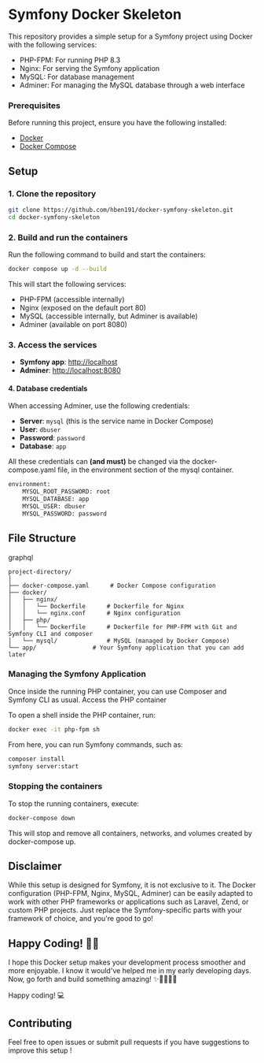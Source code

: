 # Symfony Docker Skeleton

This repository provides a simple setup for a Symfony project using Docker with the following services:
- PHP-FPM: For running PHP 8.3
- Nginx: For serving the Symfony application
- MySQL: For database management
- Adminer: For managing the MySQL database through a web interface
    

### Prerequisites

Before running this project, ensure you have the following installed:

- [Docker](https://docs.docker.com/get-docker/)
- [Docker Compose](https://docs.docker.com/compose/install/)

## Setup
### 1. Clone the repository

```bash
git clone https://github.com/hben191/docker-symfony-skeleton.git
cd docker-symfony-skeleton
```

### 2. Build and run the containers


Run the following command to build and start the containers:

```bash
docker compose up -d --build
```

This will start the following services:

- PHP-FPM (accessible internally)
- Nginx (exposed on the default port 80)
- MySQL (accessible internally, but Adminer is available)
- Adminer (available on port 8080)

### 3. Access the services

- **Symfony app**: [http://localhost](http://localhost)
- **Adminer**: [http://localhost:8080](http://localhost:8080)

#### 4. Database credentials

When accessing Adminer, use the following credentials:
- **Server**: `mysql` (this is the service name in Docker Compose)
- **User**: `dbuser`
- **Password**: `password`
- **Database**: `app`

All these credentials can **(and must)** be changed via the docker-compose.yaml file, in the environment section of the mysql container.

```bash
environment:
    MYSQL_ROOT_PASSWORD: root
    MYSQL_DATABASE: app
    MYSQL_USER: dbuser
    MYSQL_PASSWORD: password
```

## File Structure

graphql


```
project-directory/
│
├── docker-compose.yaml      # Docker Compose configuration
├── docker/
│   ├── nginx/
│   │   └── Dockerfile      # Dockerfile for Nginx
│   │   └── nginx.conf      # Nginx configuration
│   ├── php/
│   │   └── Dockerfile      # Dockerfile for PHP-FPM with Git and Symfony CLI and composer
│   └── mysql/              # MySQL (managed by Docker Compose)
└── app/                # Your Symfony application that you can add later
```

### Managing the Symfony Application

Once inside the running PHP container, you can use Composer and Symfony CLI as usual.
Access the PHP container

To open a shell inside the PHP container, run:

``` bash
docker exec -it php-fpm sh
```

From here, you can run Symfony commands, such as:

``` bash
composer install
symfony server:start
```

### Stopping the containers

To stop the running containers, execute:

```bash
docker-compose down
```

This will stop and remove all containers, networks, and volumes created by docker-compose up.

## Disclaimer

While this setup is designed for Symfony, it is not exclusive to it. The Docker configuration (PHP-FPM, Nginx, MySQL, Adminer) can be easily adapted to work with other PHP frameworks or applications such as Laravel, Zend, or custom PHP projects. Just replace the Symfony-specific parts with your framework of choice, and you're good to go!

## Happy Coding! 🎉🚀

I hope this Docker setup makes your development process smoother and more enjoyable. I know it would've helped me in my early developing days.
 Now, go forth and build something amazing! ✨👨‍💻👩‍💻

Happy coding! 💻

## Contributing

Feel free to open issues or submit pull requests if you have suggestions to improve this setup !
